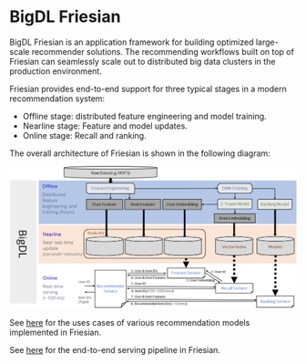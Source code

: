 # BigDL Friesian

BigDL Friesian is an application framework for building optimized large-scale recommender solutions. The recommending workflows built on top of Friesian can seamlessly scale out to distributed big data clusters in the production environment. 

Friesian provides end-to-end support for three typical stages in a modern recommendation system:

- Offline stage: distributed feature engineering and model training.
- Nearline stage: Feature and model updates.
- Online stage: Recall and ranking.

The overall architecture of Friesian is shown in the following diagram:

<img src="../../scala/friesian/src/main/resources/images/architecture.png" width="800" />

See [here](./example) for the uses cases of various recommendation models implemented in Friesian.

See [here](../../scala/friesian) for the end-to-end serving pipeline in Friesian.

